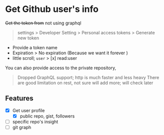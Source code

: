 # Get Github user's info

<s>Get the token from</s> not using graphql

> settings > Developer Setting > Personal access tokens > Generate new token

- Provide a token name
- Expiration > No expiration (Because we want it forever )
- little scroll; `user` > [x] read:user

You can also provide access to the private repository,

> Dropped GraphQL support; http is much faster and less heavy
> There are good limitation on rest, not sure will add more; will check later

## Features

- [x] Get user profile
  - [x] public repo, gist, followers
- [ ] specific repo's insight
- [ ] git graph
<!-- - [ ] limited total starts to the first 100 for single query -->

